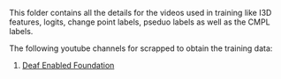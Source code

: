 
This folder contains all the details for the videos used in training like I3D features, logits, change point labels, pseduo labels as well as the CMPL labels.

The following youtube channels for scrapped to obtain the training data:
1) [Deaf Enabled Foundation]([url](https://www.youtube.com/@deafenabledfoundation1117))
